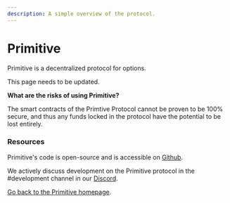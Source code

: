 ```yaml
---
description: A simple overview of the protocol.
---
```


# Primitive

Primitive is a decentralized protocol for options.

This page needs to be updated.





**What are the risks of using Primitive?**

The smart contracts of the Primtive Protocol cannot be proven to be 100% secure, and thus any funds locked in the protocol have the potential to be lost entirely.

### Resources

Primitive's code is open-source and is accessible on [Github](https://github.com/primitivefinance).

We actively discuss development on the Primitive protocol in the \#development channel in our [Discord](https://discord.gg/rzRwJ4K).

[Go back to the Primitive homepage](https://primitive.finance).


